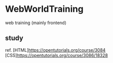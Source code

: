 # WebWorldTraining
web training (mainly frontend)

## study
ref.
[HTML]https://opentutorials.org/course/3084
[CSS]https://opentutorials.org/course/3086/18328
